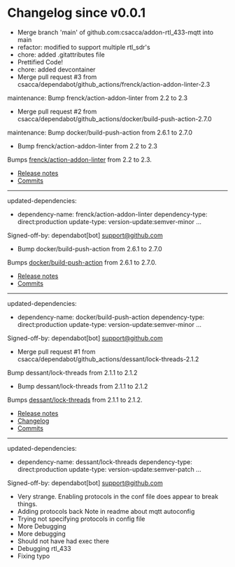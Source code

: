 # Changelog since v0.0.1
- Merge branch 'main' of github.com:csacca/addon-rtl_433-mqtt into main 
- refactor: modified to support multiple rtl_sdr's 
- chore: added .gitattributes file 
- Prettified Code! 
- chore: added devcontainer 
- Merge pull request #3 from csacca/dependabot/github_actions/frenck/action-addon-linter-2.3

maintenance: Bump frenck/action-addon-linter from 2.2 to 2.3 
- Merge pull request #2 from csacca/dependabot/github_actions/docker/build-push-action-2.7.0

maintenance: Bump docker/build-push-action from 2.6.1 to 2.7.0 
- Bump frenck/action-addon-linter from 2.2 to 2.3

Bumps [frenck/action-addon-linter](https://github.com/frenck/action-addon-linter) from 2.2 to 2.3.
- [Release notes](https://github.com/frenck/action-addon-linter/releases)
- [Commits](https://github.com/frenck/action-addon-linter/compare/v2.2...v2.3)

---
updated-dependencies:
- dependency-name: frenck/action-addon-linter
  dependency-type: direct:production
  update-type: version-update:semver-minor
...

Signed-off-by: dependabot[bot] <support@github.com> 
- Bump docker/build-push-action from 2.6.1 to 2.7.0

Bumps [docker/build-push-action](https://github.com/docker/build-push-action) from 2.6.1 to 2.7.0.
- [Release notes](https://github.com/docker/build-push-action/releases)
- [Commits](https://github.com/docker/build-push-action/compare/v2.6.1...v2.7.0)

---
updated-dependencies:
- dependency-name: docker/build-push-action
  dependency-type: direct:production
  update-type: version-update:semver-minor
...

Signed-off-by: dependabot[bot] <support@github.com> 
- Merge pull request #1 from csacca/dependabot/github_actions/dessant/lock-threads-2.1.2

Bump dessant/lock-threads from 2.1.1 to 2.1.2 
- Bump dessant/lock-threads from 2.1.1 to 2.1.2

Bumps [dessant/lock-threads](https://github.com/dessant/lock-threads) from 2.1.1 to 2.1.2.
- [Release notes](https://github.com/dessant/lock-threads/releases)
- [Changelog](https://github.com/dessant/lock-threads/blob/master/CHANGELOG.md)
- [Commits](https://github.com/dessant/lock-threads/compare/v2.1.1...v2.1.2)

---
updated-dependencies:
- dependency-name: dessant/lock-threads
  dependency-type: direct:production
  update-type: version-update:semver-patch
...

Signed-off-by: dependabot[bot] <support@github.com> 
- Very strange. Enabling protocols in the conf file
does appear to break things. 
- Adding protocols back
Note in readme about mqtt autoconfig 
- Trying not specifying protocols in config file 
- More Debugging 
- More debugging 
- Should not have had exec there 
- Debugging rtl_433 
- Fixing typo 
